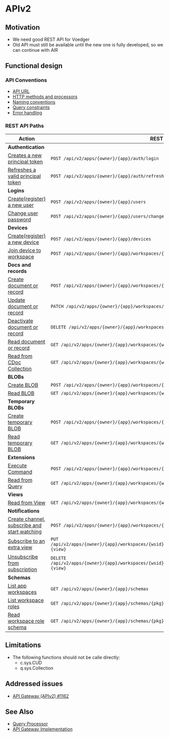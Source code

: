 # APIv2

## Motivation

- We need good REST API for Voedger
- Old API must still be available until the new one is fully developed, so we can continue with AIR

## Functional design

### API Conventions

- [API URL](api-url.md)
- [HTTP methods and processors](http-methods-and-processors.md)
- [Naming conventions](naming-conventions.md)
- [Query constraints](query-constraints.md)
- [Error handling](errors.md)

### REST API Paths

| Action                                                    | REST API Path                                                                |
|-----------------------------------------------------------|------------------------------------------------------------------------------|
| **Authentication** | |
| [Creates a new principal token](../authnz/login.md)                 | `POST /api/v2/apps/{owner}/{app}/auth/login` |
| [Refreshes a valid principal token](../authnz/refresh.md)           | `POST /api/v2/apps/{owner}/{app}/auth/refresh` |
| **Logins** | |
| [Create(register) a new user](../users/create-user.md)    | `POST /api/v2/apps/{owner}/{app}/users` |
| [Change user password](../users/change-password.md)       | `POST /api/v2/apps/{owner}/{app}/users/change-password` |
| **Devices** | |
| [Create(register) a new device](../devices/create-device.md) | `POST /api/v2/apps/{owner}/{app}/devices`                               |
| [Join device to workspace](../devices/join-device.md)     | `POST /api/v2/apps/{owner}/{app}/workspaces/{wsid}/commands/sys.JoinDevice`|
| **Docs and records** | |
| [Create document or record](create-doc.md)                | `POST /api/v2/apps/{owner}/{app}/workspaces/{wsid}/docs/{pkg}.{table}`|
| [Update document or record](update-doc.md)                | `PATCH /api/v2/apps/{owner}/{app}/workspaces/{wsid}/docs/{pkg}.{table}/{id}` |
| [Deactivate document or record](deactivate-doc.md)        | `DELETE /api/v2/apps/{owner}/{app}/workspaces/{wsid}/docs/{pkg}.{table}/{id}`|
| [Read document or record](read-doc.md)                    | `GET /api/v2/apps/{owner}/{app}/workspaces/{wsid}/docs/{pkg}.{table}/{id}` |
| [Read from CDoc Collection](read-cdocs.md)                | `GET /api/v2/apps/{owner}/{app}/workspaces/{wsid}/cdocs/{pkg}.{table}`|
| **BLOBs** |  |
| [Create BLOB](create-blob.md)                             | `POST /api/v2/apps/{owner}/{app}/workspaces/{wsid}/docs/{pkg}.{table}/blobs/{fieldName}`     |
| [Read BLOB](read-blob.md)                                 | `GET /api/v2/apps/{owner}/{app}/workspaces/{wsid}/docs/{pkg}.{table}/{id}/blobs/{fieldName}` |
| **Temporary BLOBs** |  |
| [Create temporary BLOB](create-tblob.md)                  | `POST /api/v2/apps/{owner}/{app}/workspaces/{wsid}/tblobs`                   |
| [Read temporary BLOB](read-tblob.md)                      | `GET /api/v2/apps/{owner}/{app}/workspaces/{wsid}/tblobs/{suuid}`            |
| **Extensions** | |
| [Execute Command](execute-command.md)                     | `POST /api/v2/apps/{owner}/{app}/workspaces/{wsid}/commands/{pkg}.{command}` |
| [Read from Query](read-from-query.md)                     | `GET /api/v2/apps/{owner}/{app}/workspaces/{wsid}/queries/{pkg}.{query}`     |
| **Views** | |
| [Read from View](read-from-view.md)                       | `GET /api/v2/apps/{owner}/{app}/workspaces/{wsid}/views/{pkg}.{view}`        |
| **Notifications** | |
| [Create channel, subscribe and start watching](../n10n/create-channel.md) | `POST /api/v2/apps/{owner}/{app}/workspaces/{wsid}/notifications` |
| [Subscribe to an extra view](../n10n/add-subscription.md) | `PUT /api/v2/apps/{owner}/{app}/workspaces/{wsid}/notifications/{channelId}/subscriptions/{pkg}.{view}` |
| [Unsubscribe from subscription](../n10n/unsubscribe.md)   | `DELETE /api/v2/apps/{owner}/{app}/workspaces/{wsid}/notifications/{channelId}/subscriptions/{pkg}.{view}` |
| **Schemas** | |
| [List app workspaces](list-app-workspaces.md)             | `GET /api/v2/apps/{owner}/{app}/schemas`                                      |
| [List workspace roles](list-ws-roles.md)                  | `GET /api/v2/apps/{owner}/{app}/schemas/{pkg}.{workspace}/roles`              |
| [Read workspace role schema](read-ws-role-schema.md)      | `GET /api/v2/apps/{owner}/{app}/schemas/{pkg}.{workspace}/roles/{pkg}.{role}` |

## Limitations

- The following functions should not be calle directly:
  - c.sys.CUD
  - q.sys.Collection

## Addressed issues

- [API Gateway (APIv2) #1162](https://github.com/voedger/voedger/issues/1162)

## See Also

- [Query Processor](/server/design/qp.md)
- [API Gateway Implementation](/server/design/agw.md)
